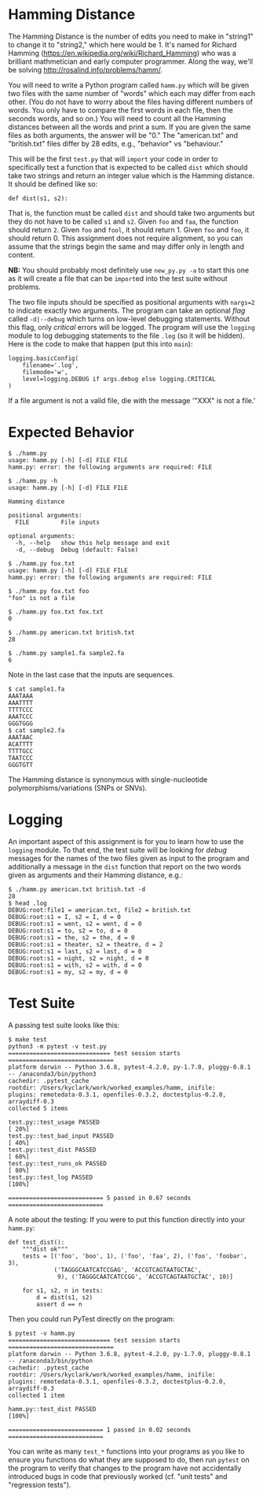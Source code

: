 # Hamming Distance

The Hamming Distance is the number of edits you need to make in "string1" to change it to "string2," which here would be 1. It's named for Richard Hamming (https://en.wikipedia.org/wiki/Richard_Hamming) who was a brilliant mathmetician and early computer programmer. Along the way, we'll be solving http://rosalind.info/problems/hamm/.

You will need to write a Python program called `hamm.py` which will be given two files with the same number of "words" which each may differ from each other. (You do not have to worry about the files having different numbers of words. You only have to compare the first words in each file, then the seconds words, and so on.) You will need to count all the Hamming distances between all the words and print a sum. If you are given the same files as both arguments, the answer will be "0." The "american.txt" and "british.txt" files differ by 28 edits, e.g., "behavior" vs "behaviour."

This will be the first `test.py` that will `import` your code in order to specifically test a function that is expected to be called `dist` which should take two strings and return an integer value which is the Hamming distance. It should be defined like so:

````
def dist(s1, s2):
````

That is, the function must be called `dist` and should take two arguments but they do not have to be called `s1` and `s2`. Given `foo` and `faa`, the function should return `2`. Given `foo` and `fool`, it should return 1. Given `foo` and `foo`, it should return 0. This assignment does not require alignment, so you can assume that the strings begin the same and may differ only in length and content.

**NB:** You should probably most definitely use `new_py.py -a` to start this one as it will create a file that can be `import`ed into the test suite without problems.

The two file inputs should be specified as positional arguments with `nargs=2` to indicate exactly two arguments. The program can take an optional *flag* called `-d|--debug` which turns on low-level debugging statements. Without this flag, only *critical* errors will be logged. The program will use the `logging` module to log debugging statements to the file `.log` (so it will be hidden). Here is the code to make that happen (put this into `main`):

````
logging.basicConfig(
    filename='.log',
    filemode='w',
    level=logging.DEBUG if args.debug else logging.CRITICAL
)
````

If a file argument is not a valid file, die with the message '"XXX" is not a file.'

# Expected Behavior

````
$ ./hamm.py
usage: hamm.py [-h] [-d] FILE FILE
hamm.py: error: the following arguments are required: FILE

$ ./hamm.py -h
usage: hamm.py [-h] [-d] FILE FILE

Hamming distance

positional arguments:
  FILE         File inputs

optional arguments:
  -h, --help   show this help message and exit
  -d, --debug  Debug (default: False)

$ ./hamm.py fox.txt
usage: hamm.py [-h] [-d] FILE FILE
hamm.py: error: the following arguments are required: FILE

$ ./hamm.py fox.txt foo
"foo" is not a file

$ ./hamm.py fox.txt fox.txt
0

$ ./hamm.py american.txt british.txt
28

$ ./hamm.py sample1.fa sample2.fa
6
````

Note in the last case that the inputs are sequences. 

````
$ cat sample1.fa
AAATAAA
AAATTTT
TTTTCCC
AAATCCC
GGGTGGG
$ cat sample2.fa
AAATAAC
ACATTTT
TTTTGCC
TAATCCC
GGGTGTT
````

The Hamming distance is synonymous with single-nucleotide polymorphisms/variations (SNPs or SNVs).

# Logging

An important aspect of this assignment is for you to learn how to use the `logging` module. To that end, the test suite will be looking for *debug* messages for the names of the two files given as input to the program and additionally a message in the `dist` function that report on the two words given as arguments and their Hamming distance, e.g.:

````
$ ./hamm.py american.txt british.txt -d
28
$ head .log
DEBUG:root:file1 = american.txt, file2 = british.txt
DEBUG:root:s1 = I, s2 = I, d = 0
DEBUG:root:s1 = went, s2 = went, d = 0
DEBUG:root:s1 = to, s2 = to, d = 0
DEBUG:root:s1 = the, s2 = the, d = 0
DEBUG:root:s1 = theater, s2 = theatre, d = 2
DEBUG:root:s1 = last, s2 = last, d = 0
DEBUG:root:s1 = night, s2 = night, d = 0
DEBUG:root:s1 = with, s2 = with, d = 0
DEBUG:root:s1 = my, s2 = my, d = 0
````

# Test Suite

A passing test suite looks like this:

````
$ make test
python3 -m pytest -v test.py
============================= test session starts ==============================
platform darwin -- Python 3.6.8, pytest-4.2.0, py-1.7.0, pluggy-0.8.1 -- /anaconda3/bin/python3
cachedir: .pytest_cache
rootdir: /Users/kyclark/work/worked_examples/hamm, inifile:
plugins: remotedata-0.3.1, openfiles-0.3.2, doctestplus-0.2.0, arraydiff-0.3
collected 5 items

test.py::test_usage PASSED                                               [ 20%]
test.py::test_bad_input PASSED                                           [ 40%]
test.py::test_dist PASSED                                                [ 60%]
test.py::test_runs_ok PASSED                                             [ 80%]
test.py::test_log PASSED                                                 [100%]

=========================== 5 passed in 0.67 seconds ===========================
````

A note about the testing: If you were to put this function directly into your `hamm.py`:

````
def test_dist():
    """dist ok"""
    tests = [('foo', 'boo', 1), ('foo', 'faa', 2), ('foo', 'foobar', 3),
             ('TAGGGCAATCATCCGAG', 'ACCGTCAGTAATGCTAC',
              9), ('TAGGGCAATCATCCGG', 'ACCGTCAGTAATGCTAC', 10)]

    for s1, s2, n in tests:
        d = dist(s1, s2)
        assert d == n
````

Then you could run PyTest directly on the program:

````
$ pytest -v hamm.py
============================= test session starts ==============================
platform darwin -- Python 3.6.8, pytest-4.2.0, py-1.7.0, pluggy-0.8.1 -- /anaconda3/bin/python
cachedir: .pytest_cache
rootdir: /Users/kyclark/work/worked_examples/hamm, inifile:
plugins: remotedata-0.3.1, openfiles-0.3.2, doctestplus-0.2.0, arraydiff-0.3
collected 1 item

hamm.py::test_dist PASSED                                                [100%]

=========================== 1 passed in 0.02 seconds ===========================
````

You can write as many `test_*` functions into your programs as you like to ensure you functions do what they are supposed to do, then run `pytest` on the program to verify that changes to the program have not accidentally introduced bugs in code that previously worked (cf. "unit tests" and "regression tests").
